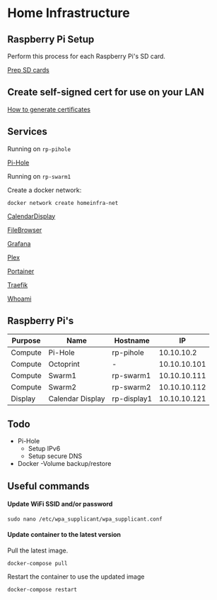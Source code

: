 # Home Infrastructure


## Raspberry Pi Setup

Perform this process for each Raspberry Pi's SD card.

[Prep SD cards](/docs/prep-sd-cards.md)


## Create self-signed cert for use on your LAN

[How to generate certificates](/docs/certs.md)


## Services

Running on `rp-pihole`

[Pi-Hole](/pi-hole/README.md)

Running on `rp-swarm1`

Create a docker network:

```
docker network create homeinfra-net
```

[CalendarDisplay](/calendardisplay/README.md)

[FileBrowser](/filebrowser/README.md)

[Grafana](/grafana/README.md)

[Plex](/plex/README.md)

[Portainer](/portainer/README.md)

[Traefik](/traefik/README.md)

[Whoami](/whoami/README.md)


## Raspberry Pi's

| Purpose | Name | Hostname | IP |
|-|-|-|-|
| Compute | Pi-Hole | rp-pihole | 10.10.10.2 |
| Compute | Octoprint | - | 10.10.10.101 |
| Compute | Swarm1 | rp-swarm1 | 10.10.10.111 |
| Compute | Swarm2 | rp-swarm2 | 10.10.10.112 |
| Display | Calendar Display | rp-display1 | 10.10.10.121 |


## Todo

- Pi-Hole
    - Setup IPv6
    - Setup secure DNS
- Docker
    -Volume backup/restore


## Useful commands

#### Update WiFi SSID and/or password

```
sudo nano /etc/wpa_supplicant/wpa_supplicant.conf
```

#### Update container to the latest version

Pull the latest image.

```
docker-compose pull
```

Restart the container to use the updated image

```
docker-compose restart
```